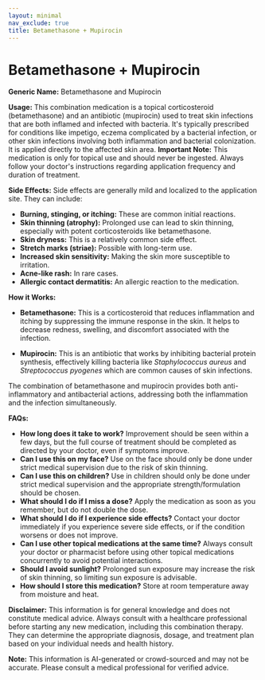 ```yaml
---
layout: minimal
nav_exclude: true
title: Betamethasone + Mupirocin
---
```


# Betamethasone + Mupirocin

**Generic Name:** Betamethasone and Mupirocin

**Usage:** This combination medication is a topical corticosteroid (betamethasone) and an antibiotic (mupirocin) used to treat skin infections that are both inflamed and infected with bacteria.  It's typically prescribed for conditions like impetigo, eczema complicated by a bacterial infection, or other skin infections involving both inflammation and bacterial colonization.  It is applied directly to the affected skin area.  **Important Note:**  This medication is only for topical use and should never be ingested. Always follow your doctor's instructions regarding application frequency and duration of treatment.

**Side Effects:**  Side effects are generally mild and localized to the application site.  They can include:

* **Burning, stinging, or itching:**  These are common initial reactions.
* **Skin thinning (atrophy):**  Prolonged use can lead to skin thinning, especially with potent corticosteroids like betamethasone.
* **Skin dryness:**  This is a relatively common side effect.
* **Stretch marks (striae):**  Possible with long-term use.
* **Increased skin sensitivity:**  Making the skin more susceptible to irritation.
* **Acne-like rash:** In rare cases.
* **Allergic contact dermatitis:** An allergic reaction to the medication.


**How it Works:**

* **Betamethasone:** This is a corticosteroid that reduces inflammation and itching by suppressing the immune response in the skin.  It helps to decrease redness, swelling, and discomfort associated with the infection.

* **Mupirocin:** This is an antibiotic that works by inhibiting bacterial protein synthesis, effectively killing bacteria like *Staphylococcus aureus* and *Streptococcus pyogenes* which are common causes of skin infections.

The combination of betamethasone and mupirocin provides both anti-inflammatory and antibacterial actions, addressing both the inflammation and the infection simultaneously.


**FAQs:**

* **How long does it take to work?** Improvement should be seen within a few days, but the full course of treatment should be completed as directed by your doctor, even if symptoms improve.
* **Can I use this on my face?**  Use on the face should only be done under strict medical supervision due to the risk of skin thinning.
* **Can I use this on children?** Use in children should only be done under strict medical supervision and the appropriate strength/formulation should be chosen.
* **What should I do if I miss a dose?** Apply the medication as soon as you remember, but do not double the dose.
* **What should I do if I experience side effects?** Contact your doctor immediately if you experience severe side effects, or if the condition worsens or does not improve.
* **Can I use other topical medications at the same time?**  Always consult your doctor or pharmacist before using other topical medications concurrently to avoid potential interactions.
* **Should I avoid sunlight?** Prolonged sun exposure may increase the risk of skin thinning, so limiting sun exposure is advisable.
* **How should I store this medication?** Store at room temperature away from moisture and heat.


**Disclaimer:** This information is for general knowledge and does not constitute medical advice.  Always consult with a healthcare professional before starting any new medication, including this combination therapy.  They can determine the appropriate diagnosis, dosage, and treatment plan based on your individual needs and health history.


**Note:** This information is AI-generated or crowd-sourced and may not be accurate. Please consult a medical professional for verified advice.